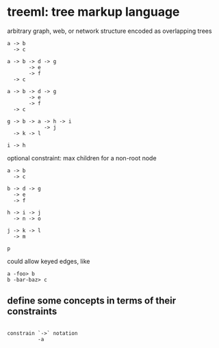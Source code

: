 # treeml: tree markup language
arbitrary graph, web, or network structure encoded as overlapping trees

```treeml
a -> b
  -> c
```

```treeml
a -> b -> d -> g
       -> e
       -> f
  -> c
```

```treeml
a -> b -> d -> g
       -> e
       -> f
  -> c

g -> b -> a -> h -> i
            -> j
  -> k -> l

i -> h
```

optional constraint: max children for a non-root node

```treeml
a -> b
  -> c

b -> d -> g
  -> e
  -> f

h -> i -> j
  -> n -> o

j -> k -> l
  -> m

p
```

could allow keyed edges, like
```treeml
a -foo> b
b -bar-baz> c
```

## define some concepts in terms of their constraints

```constraints

constrain `->` notation
          -a

